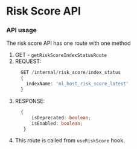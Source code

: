 # Risk Score API

### API usage

The risk score API has one route with one method

1. GET - `getRiskScoreIndexStatusRoute`
2. REQUEST:
    ```typescript
      GET /internal/risk_score/index_status
      {
        indexName: 'ml_host_risk_score_latest'
      }
      ```
3. RESPONSE:
    ```typescript
      {
          isDeprecated: boolean;
          isEnabled: boolean;
       }
      ```
4. This route is called from `useRiskScore` hook.